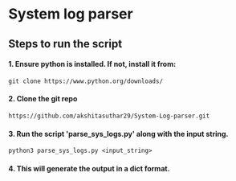 # System log parser

## Steps to run the script

#### 1. Ensure python is installed. If not, install it from:
    git clone https://www.python.org/downloads/

#### 2. Clone the git repo
    https://github.com/akshitasuthar29/System-Log-parser.git

#### 3. Run the script 'parse_sys_logs.py' along with the input string.
    python3 parse_sys_logs.py <input_string>

#### 4. This will generate the output in a dict format.
